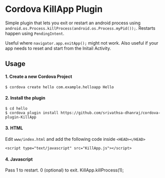 # Cordova KillApp Plugin

Simple plugin that lets you exit or restart an android process using `android.os.Process.killProcess(android.os.Process.myPid());`. Restarts happen using `PendingIntent`.  

Useful where `navigator.app.exitApp();` might not work. Also useful if your app needs to reset and start from the Initail Activity. 

## Usage

#### 1. Create a new Cordova Project

    $ cordova create hello com.example.helloapp Hello
    
#### 2. Install the plugin

    $ cd hello
    $ cordova plugin install https://github.com/srivathsa-dhanraj/cordova-plugin-KillApp
	    

#### 3. HTML
Edit `www/index.html` and add the following code inside `<HEAD></HEAD>`

    <script type="text/javascript" src="KillApp.js"></script>
#### 4. Javascript
Pass 1 to restart. 0 (optional) to exit.
    KillApp.killProcess(1); 



